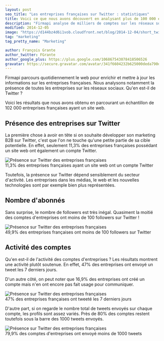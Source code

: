 ```yaml
---
layout: post
seo_title: "Les entreprises françaises sur Twitter : statistiques"
title: Voici ce que nous avons découvert en analysant plus de 100 000 entreprises françaises sur Twitter
description: "Firmapi analyse de milliers de comptes sur les réseaux sociaux quotidiennement. Voici un aperçu de la présence des entreprises françaises sur Twitter."
modified: 2014-12-05
image: "https://d144bz4d6i1vob.cloudfront.net/blog/2014-12-04/short_twitter_nombre_followers.png"
tag: "marketing"
tag_pretty_name: "Marketing"

author: François Grante
author_twitter: FGrante
author_google_plus: https://plus.google.com/106867543078418506526
gravatar: https://secure.gravatar.com/avatar/341f6604232b625000deda790d8d39cd?d=mm&s=30&r=G
---
```



Firmapi parcours quotidiennement le web pour enrichir et mettre à jour les informations sur les entreprises françaises. Nous analysons notamment la présence de toutes les entreprises sur les réseaux sociaux. Qu'en est-il de Twitter ?

Voici les résultats que nous avons obtenu en parcourant un échantillon de 102 000 entreprises françaises ayant un site web.

## Présence des entreprises sur Twitter

La première chose à avoir en tête si on souhaite développer son marketing B2B sur Twitter, c'est que l'on ne touche qu'une petite partie de sa cible potentielle. En effet, seulement 11,3% des entreprises françaises possédant un site web ont également un compte Twitter.

<img alt="Présence sur Twitter des entreprises françaises" src="https://d144bz4d6i1vob.cloudfront.net/blog/2014-12-04/short_twitter_presence.png" />

<div class="click-to-tweet">
  11,3% des entreprises françaises ayant un site web ont un compte Twitter
  <a class="tweet-link" data-original-title="Tweeter ça" data-placement="top" data-toggle="tooltip" href="https://twitter.com/intent/tweet?text=11%2C3%25%20des%20entreprises%20fran%C3%A7aises%20ayant%20un%20site%20web%20ont%20un%20compte%20Twitter%20https://pic.twitter.com/qrehiHNMZd&related=_Firmapi&via=_Firmapi"><i class="fa fa-twitter"></i></a>
</div>

Toutefois, la présence sur Twitter dépend sensiblement du secteur d'activité. Les entreprises dans les médias, le web et les nouvelles technologies sont par exemple bien plus représentées.

## Nombre d'abonnés

Sans surprise, le nombre de followers est très inégal. Quasiment la moitié des comptes d'entreprises ont moins de 100 followers sur Twitter !

<img alt="Présence sur Twitter des entreprises françaises" src="https://d144bz4d6i1vob.cloudfront.net/blog/2014-12-04/short_twitter_nombre_followers.png" />

<div class="click-to-tweet">
  49,9% des entreprises françaises ont moins de 100 followers sur Twitter
  <a class="tweet-link" data-original-title="Tweeter ça" data-placement="top" data-toggle="tooltip" href="https://twitter.com/intent/tweet?text=49%2C9%25%20des%20entreprises%20fran%C3%A7aises%20ont%20moins%20de%20100%20followers%20sur%20Twitter%20https://pic.twitter.com/V7IvvHCgKy&related=_Firmapi&via=_Firmapi"><i class="fa fa-twitter"></i></a>
</div>

## Activité des comptes

Qu'en est-il de l'activité des comptes d'entreprises ? Les résultats montrent une activité plutôt soutenue. En effet, 47% des entreprises ont envoyé un tweet les 7 derniers jours.

D'un autre côté, on peut noter que 16,9% des entreprises ont créé un compte mais n'en ont encore pas fait usage pour communiquer.

<img alt="Présence sur Twitter des entreprises françaises" src="https://d144bz4d6i1vob.cloudfront.net/blog/2014-12-04/short_twitter_dernier_tweet.png" />

<div class="click-to-tweet">
  47% des entreprises françaises ont tweeté les 7 derniers jours
  <a class="tweet-link" data-original-title="Tweeter ça" data-placement="top" data-toggle="tooltip" href="https://twitter.com/intent/tweet?text=47%25%20des%20entreprises%20fran%C3%A7aises%20ont%20tweet%C3%A9%20les%207%20derniers%20jours%20https://pic.twitter.com/F98MCUPy1M&related=_Firmapi&via=_Firmapi"><i class="fa fa-twitter"></i></a>
</div>

D'autre part, si on regarde le nombre total de tweets envoyés sur chaque compte, les profils sont assez variés. Près de 80% des comptes restent toutefois sous la barre des 1000 tweets envoyés.

<img alt="Présence sur Twitter des entreprises françaises" src="https://d144bz4d6i1vob.cloudfront.net/blog/2014-12-04/short_twitter_nombre_tweets.png" />

<div class="click-to-tweet">
  79,9% des comptes d'entreprises ont envoyé moins de 1000 tweets
  <a class="tweet-link" data-original-title="Tweeter ça" data-placement="top" data-toggle="tooltip" href="https://twitter.com/intent/tweet?text=79%2C9%25%20des%20comptes%20d%27entreprises%20ont%20envoy%C3%A9%20moins%20de%201000%20tweets%20https://pic.twitter.com/c8GdJEwcM0&related=_Firmapi&via=_Firmapi"><i class="fa fa-twitter"></i></a>
</div>